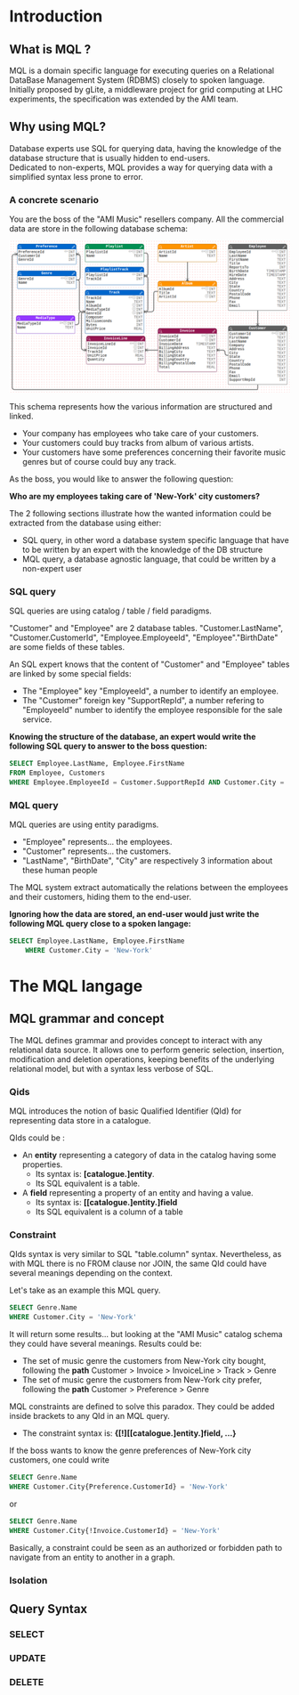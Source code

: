 # Introduction
## What is MQL ?
MQL is a domain specific language for executing queries on a Relational DataBase Management System (RDBMS) closely to spoken language.  
Initially proposed by gLite, a middleware project for grid computing at LHC experiments, the specification was extended by the AMI team.

## Why using MQL?
Database experts use SQL for querying data, having the knowledge of the database structure that is usually hidden to end-users.  
Dedicated to non-experts, MQL provides a way for querying data with a simplified syntax less prone to error.

### A concrete scenario

You are the boss of the "AMI Music" resellers company.
All the commercial data are store in the following database schema:

![Demo database schema](./img/demoDB.png "Demo database schemao")


This schema represents how the various information are structured and linked.
- Your company has employees who take care of your customers.
- Your customers could buy tracks from album of various artists.
- Your customers have some preferences concerning their favorite music genres but of course could buy any track.

As the boss, you would like to answer the following question:

**Who are my employees taking care of 'New-York' city customers?**

The 2 following sections illustrate how the wanted information could be extracted from the database using either:
- SQL query, in other word a database system specific language that have to be written by an expert with the knowledge of the DB structure
- MQL query, a database agnostic language, that could be written by a non-expert user

### SQL query

SQL queries are using catalog / table / field paradigms.

"Customer" and "Employee" are 2 database tables.
"Customer.LastName", "Customer.CustomerId", "Employee.EmployeeId", "Employee"."BirthDate" are some fields of these tables.

An SQL expert knows that the content of "Customer" and "Employee" tables are linked by some special fields:

- The "Employee" key "EmployeeId", a number to identify an employee.
- The "Customer" foreign key "SupportRepId", a number refering to "EmployeeId" number to identify the employee responsible for the sale service.

**Knowing the structure of the database, an expert would write the following SQL query to answer to the boss question:**

```sql
SELECT Employee.LastName, Employee.FirstName
FROM Employee, Customers
WHERE Employee.EmployeeId = Customer.SupportRepId AND Customer.City = 'New-York'
```
### MQL query

MQL queries are using entity paradigms.

- "Employee" represents... the employees.
- "Customer" represents... the customers.
- "LastName", "BirthDate", "City" are respectively 3 information about these human people

The MQL system extract automatically the relations between the employees and their customers, hiding them to the end-user.

**Ignoring how the data are stored, an end-user would just write the following MQL query close to a spoken langage:**

```sql
SELECT Employee.LastName, Employee.FirstName
    WHERE Customer.City = 'New-York' 
```

# The MQL langage
## MQL grammar and concept
The MQL defines grammar and provides concept to interact with any relational data source. It
allows one to perform generic selection, insertion, modification and deletion operations,
keeping benefits of the underlying relational model, but with a syntax less verbose of SQL.
### Qids
MQL introduces the notion of basic Qualified Identifier (QId) for representing data store in a catalogue.

QIds could be :
- An **entity** representing a category of data in the catalog having some properties.
    - Its syntax is: **[catalogue.]entity**.
    - Its SQL equivalent is a table.
- A **field** representing a property of an entity and having a value.
    - Its syntax is: **[[catalogue.]entity.]field**
    - Its SQL equivalent is a column of a table

### Constraint
QIds syntax is very similar to SQL "table.column" syntax. Nevertheless, as with MQL there is no FROM clause nor JOIN, the same QId could have several meanings depending on the context.

Let's take as an example this MQL query.
```sql
SELECT Genre.Name
WHERE Customer.City = 'New-York'
```

It will return some results... but looking at the "AMI Music" catalog schema they could have several meanings. Results could be:
- The set of music genre the customers from New-York city bought, following the **path** Customer > Invoice > InvoiceLine > Track > Genre
- The set of music genre the customers from New-York city prefer, following the **path** Customer > Preference > Genre

MQL constraints are defined to solve this paradox. They could be added inside brackets to any QId in an MQL query.
- The constraint syntax is: **{[!][[catalogue.]entity.]field, ...}**

If the boss wants to know the genre preferences of New-York city customers, one could write

```sql
SELECT Genre.Name
WHERE Customer.City{Preference.CustomerId} = 'New-York'
```
or

```sql
SELECT Genre.Name
WHERE Customer.City{!Invoice.CustomerId} = 'New-York'
```

Basically, a constraint could be seen as an authorized or forbidden path to navigate from an entity to another in a graph.

### Isolation
## Query Syntax
### SELECT
### UPDATE
### DELETE 